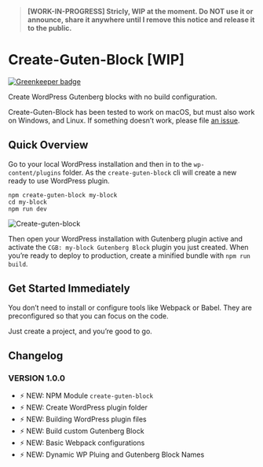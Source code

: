 
> **[WORK-IN-PROGRESS] Stricly, WIP at the moment. Do NOT use it or announce, share it anywhere until I remove this notice and release it to the public.**

# Create-Guten-Block [WIP]

[![Greenkeeper badge](https://badges.greenkeeper.io/ahmadawais/create-guten-block.svg)](https://greenkeeper.io/)

Create WordPress Gutenberg blocks with no build configuration.

Create-Guten-Block has been tested to work on macOS, but must also work on Windows, and Linux.
If something doesn’t work, please file [an issue](https://github.com/ahmadawais/create-guten-block/issues/new).

## Quick Overview

Go to your local WordPress installation and then in to the `wp-content/plugins` folder. As the `create-guten-block` cli will create a new ready to use WordPress plugin.

```shell
npm create-guten-block my-block
cd my-block
npm run dev
```

![Create-guten-block](http://on.ahmda.ws/okiU/c)

Then open your WordPress installation with Gutenberg plugin active and activate the `CGB: my-block Gutenberg Block` plugin you just created.
When you’re ready to deploy to production, create a minified bundle with `npm run build`.

## Get Started Immediately

You don’t need to install or configure tools like Webpack or Babel.
They are preconfigured so that you can focus on the code.

Just create a project, and you’re good to go.

## Changelog

### VERSION 1.0.0

- ⚡️ NEW: NPM Module `create-guten-block`
- ⚡️ NEW: Create WordPress plugin folder
- ⚡️ NEW: Building WordPress plugin files
- ⚡️ NEW: Build custom Gutenberg Block
- ⚡️ NEW: Basic Webpack configurations
- ⚡️ NEW: Dynamic WP Pluing and Gutenberg Block Names